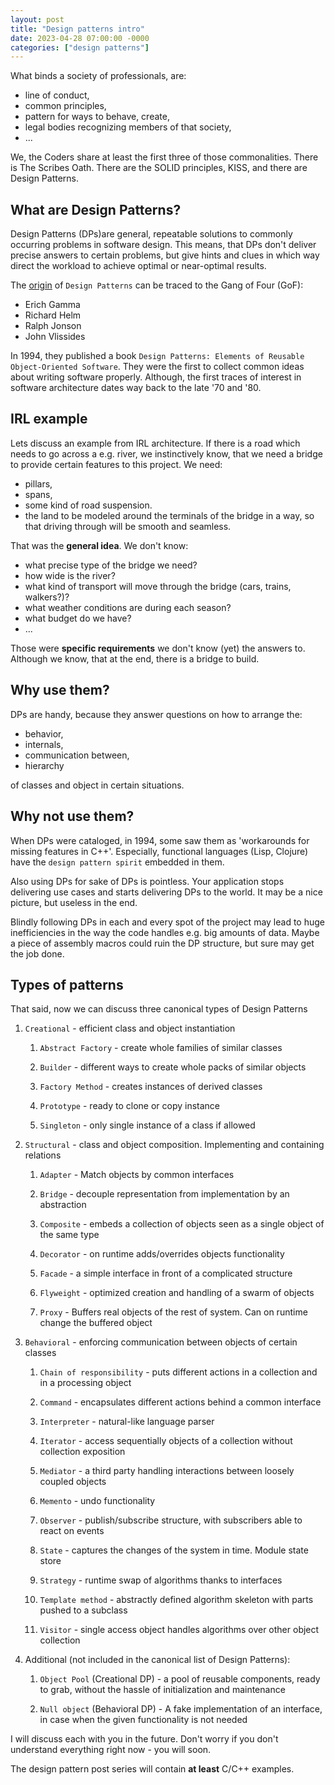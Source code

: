 ```yaml
---
layout: post
title: "Design patterns intro"
date: 2023-04-28 07:00:00 -0000
categories: ["design patterns"]
---
```


What binds a society of professionals, are:

* line of conduct,
* common principles,
* pattern for ways to behave, create,
* legal bodies recognizing members of that society,
* ...

We, the Coders share at least the first three of those commonalities. There is The Scribes Oath. There are the
SOLID principles, KISS, and there are Design Patterns. 

## What are Design Patterns?
Design Patterns (DPs)are general, repeatable solutions to commonly occurring problems in software design.
This means, that DPs don't deliver precise answers to certain problems, but give hints and clues in which
way direct the workload to achieve optimal or near-optimal results.

The [origin](https://en.wikipedia.org/wiki/Design_Patterns) of `Design Patterns` can be traced to 
the Gang of Four (GoF):

* Erich Gamma
* Richard Helm
* Ralph Jonson
* John Vlissides

In 1994, they published a book `Design Patterns: Elements of Reusable Object-Oriented Software`. They were the
first to collect common ideas about writing software properly. Although, the first traces of interest in 
software architecture dates way back to the late '70 and '80.

## IRL example
Lets discuss an example from IRL architecture. If there is a road which needs to go across a e.g. river, we
instinctively know, that we need a bridge to provide certain features to this project. We need:

* pillars, 
* spans,
* some kind of road suspension. 
* the land to be modeled around the terminals of the bridge in a way, so that driving through will be 
smooth and seamless.

That was the __general idea__. We don't know:

* what precise type of the bridge we need?
* how wide is the river?
* what kind of transport will move through the bridge (cars, trains, walkers?)? 
* what weather conditions are during each season? 
* what budget do we have? 
* ...

Those were __specific requirements__ we don't know (yet) the answers to. Although we know, that at the end, 
there is a bridge to build.

## Why use them?
DPs are handy, because they answer questions on how to arrange the:

* behavior,
* internals,
* communication between,
* hierarchy

of classes and object in certain situations.

## Why not use them?
When DPs were cataloged, in 1994, some saw them as 'workarounds for missing features in C++'. Especially, functional languages (Lisp, Clojure) have the `design pattern spirit` embedded in them.

Also using DPs for sake of DPs is pointless. Your application stops delivering use cases and starts
delivering DPs to the world. It may be a nice picture, but useless in the end.

Blindly following DPs in each and every spot of the project may lead to huge inefficiencies in the 
way the code handles e.g. big amounts of data. Maybe a piece of assembly macros could ruin the DP structure,
but sure may get the job done.

## Types of patterns
That said, now we can discuss three canonical types of Design Patterns

1. `Creational` - efficient class and object instantiation
	1. `Abstract Factory` - create whole families of similar classes

	2. `Builder` - different ways to create whole packs of similar objects

	3. `Factory Method` - creates instances of derived classes

	5. `Prototype` - ready to clone or copy instance
	
	6. `Singleton` - only single instance of a class if allowed

2. `Structural` - class and object composition. Implementing and containing relations

	1. `Adapter` - Match objects by common interfaces

	2. `Bridge` - decouple representation from implementation by an abstraction

	3. `Composite` - embeds a collection of objects seen as a single object of the same type

	4. `Decorator` - on runtime adds/overrides objects functionality

	5. `Facade` - a simple interface in front of a complicated structure

	6. `Flyweight` - optimized creation and handling of a swarm of objects

	7. `Proxy` - Buffers real objects of the rest of system. Can on runtime change the buffered 
	object

3. `Behavioral` - enforcing communication between objects of certain classes

	1. `Chain of responsibility` - puts different actions in a collection and in a processing object

	2. `Command` - encapsulates different actions behind a common interface

	3. `Interpreter` - natural-like language parser

	4. `Iterator` - access sequentially objects of a collection without collection exposition

	5. `Mediator` - a third party handling interactions between loosely coupled objects

	6. `Memento` - undo functionality

	7. `Observer` - publish/subscribe structure, with subscribers able to react on events

	8. `State` - captures the changes of the system in time. Module state store

	9. `Strategy` - runtime swap of algorithms thanks to interfaces

	9. `Template method` - abstractly defined algorithm skeleton with parts pushed to a subclass

	10. `Visitor` - single access object handles algorithms over other object collection

4. Additional (not included in the canonical list of Design Patterns):

	1. `Object Pool` (Creational DP) - a pool of reusable components, ready to grab, without
	the hassle of initialization and maintenance
	
	2. `Null object` (Behavioral DP) - A fake implementation of an interface, in case when
	the given functionality is not needed

I will discuss each with you in the future. Don't worry if you don't understand everything
right now - you will soon.

The design pattern post series will contain __at least__ C/C++ examples.